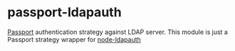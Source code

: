 # passport-ldapauth

[Passport](http://passportjs.org/) authentication strategy against LDAP server. This module is just a Passport strategy wrapper for [node-ldapauth](https://github.com/trentm/node-ldapauth)

